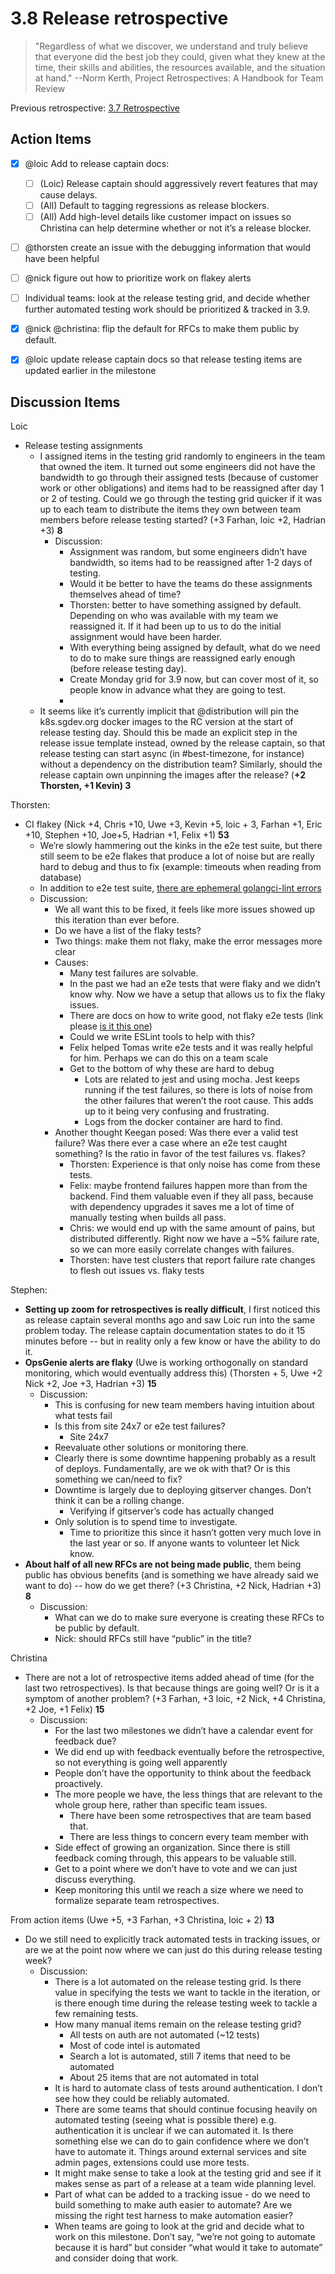 
# 3.8 Release retrospective

> "Regardless of what we discover, we understand and truly believe that everyone did the best job they could, given what they knew at the time, their skills and abilities, the resources available, and the situation at hand."
--Norm Kerth, Project Retrospectives: A Handbook for Team Review

Previous retrospective: [3.7 Retrospective](3_7.md)

## Action Items

*   [x] @loic Add to release captain docs:
    *   [ ] (Loic) Release captain should aggressively revert features that may cause delays.
    *   [ ] (All) Default to tagging regressions as release blockers.
    *   [ ] (All) Add high-level details like customer impact on issues so Christina can help determine whether or not it’s a release blocker.
*   [ ] @thorsten create an issue with the debugging information that would have been helpful
*   [ ] @nick figure out how to prioritize work on flakey alerts
*   [ ] Individual teams: look at the release testing grid, and decide whether further automated testing work should be prioritized & tracked in 3.9.
*   [x] @nick @christina: flip the default for RFCs to make them public by default.
*   [x] @loic update release captain docs so that release testing items are updated earlier in the milestone


## Discussion Items

Loic

*   Release testing assignments
    *   I assigned items in the testing grid randomly to engineers in the team that owned the item. It turned out some engineers did not have the bandwidth to go through their assigned tests (because of customer work or other obligations) and items had to be reassigned after day 1 or 2 of testing. Could we go through the testing grid quicker if it was up to each team to distribute the items they own between team members before release testing started? (+3 Farhan, loic +2, Hadrian +3) **8**
        *   Discussion:
            *   Assignment was random, but some engineers didn’t have bandwidth, so items had to be reassigned after 1-2 days of testing.
            *   Would it be better to have the teams do these assignments themselves ahead of time?
            *   Thorsten: better to have something assigned by default. Depending on who was available with my team we reassigned it. If it had been up to us to do the initial assignment would have been harder.
            *   With everything being assigned by default, what do we need to do to make sure things are reassigned early enough (before release testing day). 
            *   Create Monday grid for 3.9 now, but can cover most of it, so people know in advance what they are going to test. 
            *   
    *   It seems like it’s currently implicit that @distribution will pin the k8s.sgdev.org docker images to the RC version at the start of release testing day. Should this be made an explicit step in the release issue template instead, owned by the release captain, so that release testing can start async (in #best-timezone, for instance) without a dependency on the distribution team? Similarly, should the release captain own unpinning the images after the release? (**+2 Thorsten, **+1 Kevin**) 3**

Thorsten:

*   CI flakey (Nick +4, Chris +10, Uwe +3, Kevin +5, loic + 3, Farhan +1, Eric +10, Stephen +10, Joe+5, Hadrian +1, Felix +1) **53**
    *   We’re slowly hammering out the kinks in the e2e test suite, but there still seem to be e2e flakes that produce a lot of noise but are really hard to debug and thus to fix (example: timeouts when reading from database)
    *   In addition to e2e test suite, [there are ephemeral golangci-lint errors](https://sourcegraph.slack.com/archives/C08JA8Q1H/p1569253961015000)
    *   Discussion:
        *   We all want this to be fixed, it feels like more issues showed up this iteration than ever before.
        *   Do we have a list of the flaky tests?
        *   Two things: make them not flaky, make the error messages more clear
        *   Causes: 
            *   Many test failures are solvable.
            *   In the past we had an e2e tests that were flaky and we didn’t know why. Now we have a setup that allows us to fix the flaky issues.
            *   There are docs on how to write good, not flaky e2e tests (link please [is it this one](https://docs.google.com/document/d/1-VljpPNec1rZovxJwhPb32393Y9SO9tQ8fGwM3nFBO0/edit))
            *   Could we write ESLint tools to help with this?
            *   Felix helped Tomas write e2e tests and it was really helpful for him. Perhaps we can do this on a team scale
            *   Get to the bottom of why these are hard to debug
                *   Lots are related to jest and using mocha. Jest keeps running if the test failures, so there is lots of noise from the other failures that weren’t the root cause. This adds up to it being very confusing and frustrating.
                *   Logs from the docker container are hard to find.
        *   Another thought Keegan posed: Was there ever a valid test failure? Was there ever a case where an e2e test caught something? Is the ratio in favor of the test failures vs. flakes?
            *   Thorsten: Experience is that only noise has come from these tests.
            *   Felix: maybe frontend failures happen more than from the backend. Find them valuable even if they all pass, because with dependency upgrades it saves me a lot of time of manually testing when builds all pass.
            *   Chris: we would end up with the same amount of pains, but distributed differently. Right now we have a ~5% failure rate, so we can more easily correlate changes with failures. 
            *   Thorsten: have test clusters that report failure rate changes to flesh out issues vs. flaky tests

Stephen:

*   **Setting up zoom for retrospectives is really difficult**, I first noticed this as release captain several months ago and saw Loic run into the same problem today. The release captain documentation states to do it 15 minutes before -- but in reality only a few know or have the ability to do it.
*   **OpsGenie alerts are flaky** (Uwe is working orthogonally on standard monitoring, which would eventually address this) (Thorsten + 5, Uwe +2 Nick +2, Joe +3, Hadrian +3) **15**
    *   Discussion:
        *   This is confusing for new team members having intuition about what tests fail
        *   Is this from site 24x7 or e2e test failures?
            *   Site 24x7
        *   Reevaluate other solutions or monitoring there. 
        *   Clearly there is some downtime happening probably as a result of deploys. Fundamentally, are we ok with that? Or is this something we can/need to fix?
        *   Downtime is largely due to deploying gitserver changes. Don’t think it can be a rolling change.
            *   Verifying if gitserver’s code has actually changed
        *   Only solution is to spend time to investigate.
            *   Time to prioritize this since it hasn’t gotten very much love in the last year or so. If anyone wants to volunteer let Nick know.
*   **About half of all new RFCs are not being made public**, them being public has obvious benefits (and is something we have already said we want to do) -- how do we get there? (+3 Christina, +2 Nick, Hadrian +3) **8**
    *   Discussion:
        *   What can we do to make sure everyone is creating these RFCs to be public by default.
        *   Nick: should RFCs still have “public” in the title?

Christina

*   There are not a lot of retrospective items added ahead of time (for the last two retrospectives). Is that because things are going well? Or is it a symptom of another problem? (+3 Farhan, +3 loic, +2 Nick, +4 Christina, +2 Joe, +1 Felix) **15**
    *   Discussion:
        *   For the last two milestones we didn’t have a calendar event for feedback due? 
        *   We did end up with feedback eventually before the retrospective, so not everything is going well apparently
        *   People don’t have the opportunity to think about the feedback proactively.
        *   The more people we have, the less things that are relevant to the whole group here, rather than specific team issues. 
            *   There have been some retrospectives that are team based that.
            *   There are less things to concern every team member with
        *   Side effect of growing an organization. Since there is still feedback coming through, this appears to be valuable still.
        *   Get to a point where we don’t have to vote and we can just discuss everything.
        *   Keep monitoring this until we reach a size where we need to formalize separate team retrospectives. 

From action items (Uwe +5, +3 Farhan, +3 Christina, loic + 2) **13**

*   Do we still need to explicitly track automated tests in tracking issues, or are we at the point now where we can just do this during release testing week?
    *   Discussion:
        *   There is a lot automated on the release testing grid. Is there value in specifying the tests we want to tackle in the iteration, or is there enough time during the release testing week to tackle a few remaining tests. 
        *   How many manual items remain on the release testing grid?
            *   All tests on auth are not automated (~12 tests)
            *   Most of code intel is automated
            *   Search a lot is automated, still 7 items that need to be automated
            *   About 25 items that are not automated in total
        *   It is hard to automate class of tests around authentication. I don’t see how they could be reliably automated. 
        *   There are some teams that should continue focusing heavily on automated testing (seeing what is possible there) e.g. authentication it is unclear if we can automated it. Is there something else we can do to gain confidence where we don’t have to automate it. Things around external services and site admin pages, extensions could use more tests. 
        *   It might make sense to take a look at the testing grid and see if it makes sense as part of a release at a team wide planning level.
        *   Part of what can be added to a tracking issue - do we need to build something to make auth easier to automate? Are we missing the right test harness to make automation easier?
        *   When teams are going to look at the grid and decide what to work on this milestone. Don’t say, “we’re not going to automate because it is hard” but consider “what would it take to automate” and consider doing that work.
